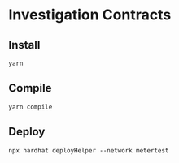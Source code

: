 # Investigation Contracts

## Install

```
yarn
```

## Compile

```
yarn compile
```

## Deploy

```
npx hardhat deployHelper --network metertest
```
